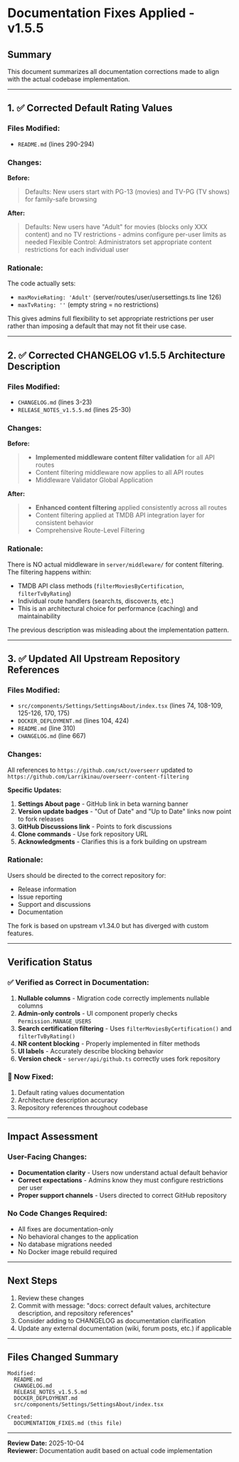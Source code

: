 # Documentation Fixes Applied - v1.5.5

## Summary
This document summarizes all documentation corrections made to align with the actual codebase implementation.

---

## 1. ✅ Corrected Default Rating Values

### Files Modified:
- `README.md` (lines 290-294)

### Changes:
**Before:**
> Defaults: New users start with PG-13 (movies) and TV-PG (TV shows) for family-safe browsing

**After:**
> Defaults: New users have "Adult" for movies (blocks only XXX content) and no TV restrictions - admins configure per-user limits as needed
> Flexible Control: Administrators set appropriate content restrictions for each individual user

### Rationale:
The code actually sets:
- `maxMovieRating: 'Adult'` (server/routes/user/usersettings.ts line 126)
- `maxTvRating: ''` (empty string = no restrictions)

This gives admins full flexibility to set appropriate restrictions per user rather than imposing a default that may not fit their use case.

---

## 2. ✅ Corrected CHANGELOG v1.5.5 Architecture Description

### Files Modified:
- `CHANGELOG.md` (lines 3-23)
- `RELEASE_NOTES_v1.5.5.md` (lines 25-30)

### Changes:

**Before:**
> - **Implemented middleware content filter validation** for all API routes
> - Content filtering middleware now applies to all API routes
> - Middleware Validator Global Application

**After:**
> - **Enhanced content filtering** applied consistently across all routes
> - Content filtering applied at TMDB API integration layer for consistent behavior
> - Comprehensive Route-Level Filtering

### Rationale:
There is NO actual middleware in `server/middleware/` for content filtering. The filtering happens within:
- TMDB API class methods (`filterMoviesByCertification`, `filterTvByRating`)
- Individual route handlers (search.ts, discover.ts, etc.)
- This is an architectural choice for performance (caching) and maintainability

The previous description was misleading about the implementation pattern.

---

## 3. ✅ Updated All Upstream Repository References

### Files Modified:
- `src/components/Settings/SettingsAbout/index.tsx` (lines 74, 108-109, 125-126, 170, 175)
- `DOCKER_DEPLOYMENT.md` (lines 104, 424)
- `README.md` (line 310)
- `CHANGELOG.md` (line 667)

### Changes:
All references to `https://github.com/sct/overseerr` updated to `https://github.com/Larrikinau/overseerr-content-filtering`

**Specific Updates:**
1. **Settings About page** - GitHub link in beta warning banner
2. **Version update badges** - "Out of Date" and "Up to Date" links now point to fork releases
3. **GitHub Discussions link** - Points to fork discussions
4. **Clone commands** - Use fork repository URL
5. **Acknowledgments** - Clarifies this is a fork building on upstream

### Rationale:
Users should be directed to the correct repository for:
- Release information
- Issue reporting
- Support and discussions
- Documentation

The fork is based on upstream v1.34.0 but has diverged with custom features.

---

## Verification Status

### ✅ Verified as Correct in Documentation:
1. **Nullable columns** - Migration code correctly implements nullable columns
2. **Admin-only controls** - UI component properly checks `Permission.MANAGE_USERS`
3. **Search certification filtering** - Uses `filterMoviesByCertification()` and `filterTvByRating()`
4. **NR content blocking** - Properly implemented in filter methods
5. **UI labels** - Accurately describe blocking behavior
6. **Version check** - `server/api/github.ts` correctly uses fork repository

### 🔧 Now Fixed:
1. Default rating values documentation
2. Architecture description accuracy
3. Repository references throughout codebase

---

## Impact Assessment

### User-Facing Changes:
- **Documentation clarity** - Users now understand actual default behavior
- **Correct expectations** - Admins know they must configure restrictions per user
- **Proper support channels** - Users directed to correct GitHub repository

### No Code Changes Required:
- All fixes are documentation-only
- No behavioral changes to the application
- No database migrations needed
- No Docker image rebuild required

---

## Next Steps

1. Review these changes
2. Commit with message: "docs: correct default values, architecture description, and repository references"
3. Consider adding to CHANGELOG as documentation clarification
4. Update any external documentation (wiki, forum posts, etc.) if applicable

---

## Files Changed Summary

```
Modified:
  README.md
  CHANGELOG.md  
  RELEASE_NOTES_v1.5.5.md
  DOCKER_DEPLOYMENT.md
  src/components/Settings/SettingsAbout/index.tsx

Created:
  DOCUMENTATION_FIXES.md (this file)
```

---

**Review Date:** 2025-10-04  
**Reviewer:** Documentation audit based on actual code implementation
